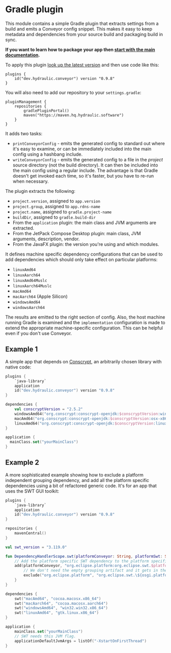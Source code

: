 # Gradle plugin

This module contains a simple Gradle plugin that extracts settings from a build and emits a Conveyor config snippet. This makes it easy
to keep metadata and dependencies from your source build and packaging build in sync.

**If you want to learn how to package your app then [start with the main documentation](https://conveyor.hydraulic.dev/docs/packaging).**  

To apply this plugin [look up the latest version](https://plugins.gradle.org/plugin/dev.hydraulic.conveyor) and then use code like this:

```
plugins {
    id("dev.hydraulic.conveyor") version "0.9.8"
}
```

You will also need to add our repository to your `settings.gradle`:

```
pluginManagement {
    repositories {
        gradlePluginPortal()
        maven("https://maven.hq.hydraulic.software")
    }
}
```

It adds two tasks:

* `printConveyorConfig` - emits the generated config to standard out where it's easy to examine, or can be immediately included into the
  main config using a hashbang include.
* `writeConveyorConfig` - emits the generated config to a file in the _project_ source directory (not the build directory). It can then be
  included into the main config using a regular include. The advantage is that Gradle doesn't get invoked each time, so it's faster, but
  you have to re-run when necessary.

The plugin extracts the following:

* `project.version`, assigned to `app.version`
* `project.group`, assigned to `app.rdns-name`
* `project.name`, assigned to `gradle.project-name`
* `buildDir`, assigned to `gradle.build-dir`
* From the `application` plugin: the main class and JVM arguments are extracted.
* From the JetPack Compose Desktop plugin: main class, JVM arguments, description, vendor.
* From the JavaFX plugin: the version you're using and which modules.

It defines machine specific dependency configurations that can be used to add dependencies which should only take effect on particular
platforms:

* `linuxAmd64`
* `linuxAarch64`
* `linuxAmd64Muslc`
* `linuxAarch64Muslc`
* `macAmd64`
* `macAarch64` (Apple Silicon)
* `windowsAmd64`
* `windowsAarch64`

The results are emitted to the right section of config. Also, the host machine running Gradle is examined and the `implementation`
configuration is made to extend the appropriate machine-specific configuration. This can be helpful even if you don't use Conveyor.

## Example 1

A simple app that depends on [Conscrypt](https://github.com/google/conscrypt), an arbitrarily chosen library with native code:

```kotlin
plugins {
    `java-library`
    application
    id("dev.hydraulic.conveyor") version "0.9.8"
}

dependencies {
    val conscryptVersion = "2.5.2"
    windowsAmd64("org.conscrypt:conscrypt-openjdk:$conscryptVersion:windows-x86_64")
    macAmd64("org.conscrypt:conscrypt-openjdk:$conscryptVersion:osx-x86_64")
    linuxAmd64("org.conscrypt:conscrypt-openjdk:$conscryptVersion:linux-x86_64")
}

application {
  mainClass.set("yourMainClass")
}
```

## Example 2

A more sophisticated example showing how to exclude a platform independent grouping dependency, and add all the platform 
specific dependencies using a bit of refactored generic code. It's for an app that uses the SWT GUI toolkit:

```kotlin
plugins {
    `java-library`
    application
    id("dev.hydraulic.conveyor") version "0.9.8"
}

repositories {
    mavenCentral()
}

val swt_version = "3.119.0"

fun DependencyHandlerScope.swt(platformConveyor: String, platformSwt: String) {
    // Add the platform specific SWT dependency to the platform specific dependency configuration.
    add(platformConveyor, "org.eclipse.platform:org.eclipse.swt.$platformSwt:$swt_version") {
        // We don't need the empty grouping artifact and it gets in the way.
        exclude("org.eclipse.platform", "org.eclipse.swt.\${osgi.platform}")
    }
}

dependencies {
    swt("macAmd64", "cocoa.macosx.x86_64")
    swt("macAarch64", "cocoa.macosx.aarch64")
    swt("windowsAmd64", "win32.win32.x86_64")
    swt("linuxAmd64", "gtk.linux.x86_64")
}

application {
    mainClass.set("yourMainClass")
    // SWT needs this JVM flag.
    applicationDefaultJvmArgs = listOf("-XstartOnFirstThread")
}
```
